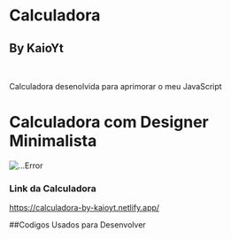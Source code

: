 # Calculadora
## By KaioYt
<br>
<p>Calculadora desenolvida para aprimorar o meu JavaScript</p>

<h1>Calculadora com Designer Minimalista</h1>

<div>
  <img src="https://user-images.githubusercontent.com/103225660/206946668-c9118e2d-96f3-455d-b65d-ca31dbc475bf.png" alt="...Error">
</div>

### Link da Calculadora
<a>https://calculadora-by-kaioyt.netlify.app/</a>


##Codigos Usados para Desenvolver

